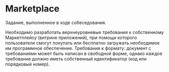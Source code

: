 # Marketplace
Задание, выполненное в ходе собеседования.

Необходимо разработать верхнеуровневые требования к собственному Маркетплейсу (витрине приложений), при помощи которого пользователи смогут покупать или бесплатно загружать необходимое им программное обеспечение.
Требования к формату: документ с требованиями может быть написан в свободной форме, однако каждое требование должно иметь собственный идентификатор (код или порядковый номер).
